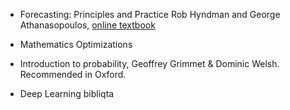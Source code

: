 - Forecasting: Principles and Practice Rob Hyndman and George Athanasopoulos, [online textbook](https://otexts.com/fpp3/)

- Mathematics Optimizations

- Introduction to probability, Geoffrey Grimmet & Dominic Welsh. Recommended in Oxford.

- Deep Learning bibliqta